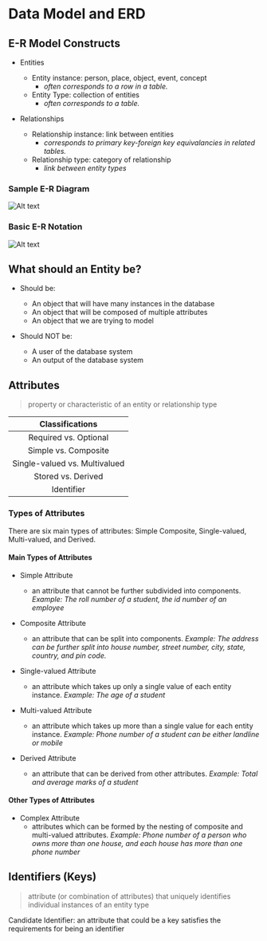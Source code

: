 # Data Model and ERD

## E-R Model Constructs

- Entities
    - Entity instance: person, place, object, event, concept 
        - *often corresponds to a row in a table.*
    - Entity Type: collection of entities
        - *often corresponds to a table.*

- Relationships
    - Relationship instance: link between entities
        - *corresponds to primary key-foreign key equivalancies in related tables.*
    - Relationship type: category of relationship
        - *link between entity types*

### Sample E-R Diagram
![Alt text](https://image.slidesharecdn.com/moderndatabasemanagement-jeffreya-hoffermaryb-prescott-110301060446-phpapp01/75/modern-database-management-jeffrey-a-hoffer-mary-b-prescott-77-2048.jpg?cb=1666223644 "erdiagram")

### Basic E-R Notation
![Alt text](https://image.slidesharecdn.com/moderndatabasemanagement-jeffreya-hoffermaryb-prescott-110301060446-phpapp01/75/modern-database-management-jeffrey-a-hoffer-mary-b-prescott-78-2048.jpg?cb=1666223644 "basicernotation")

## What should an Entity be?

- Should be:
    - An object that will have many instances in the database
    - An object that will be composed of multiple attributes
    - An object that we are trying to model

- Should NOT be:
    - A user of the database system
    - An output of the database system 

## Attributes

> property or characteristic of an entity or relationship type

| Classifications |
| :-------------: |
| Required vs. Optional |
| Simple vs. Composite |
| Single-valued vs. Multivalued |
| Stored vs. Derived |
| Identifier |

### Types of Attributes

There are six main types of attributes: Simple Composite, Single-valued, Multi-valued, and Derived.

#### Main Types of Attributes

- Simple Attribute
    - an attribute that cannot be further subdivided into components.
        *Example: The roll number of a student, the id number of an employee*
    
- Composite Attribute
    - an attribute that can be split into components.
        *Example: The address can be further split into house number, street number, city, state, country, and pin code.*

- Single-valued Attribute
    - an attribute which takes up only a single value of each entity instance.
        *Example: The age of a student*

- Multi-valued Attribute
    - an attribute which takes up more than a single value for each entity instance.
        *Example: Phone number of a student can be either landline or mobile*

- Derived Attribute
    - an attribute that can be derived from other attributes.
        *Example: Total and average marks of a student*

#### Other Types of Attributes

- Complex Attribute
    - attributes which can be formed by the nesting of composite and multi-valued attributes.
        *Example: Phone number of a person who owns more than one house, and each house has more than one phone number*

## Identifiers (Keys)

> attribute (or combination of attributes) that uniquely identifies individual instances of an entity type

Candidate Identifier: an attribute that could be a key satisfies the requirements for being an identifier
